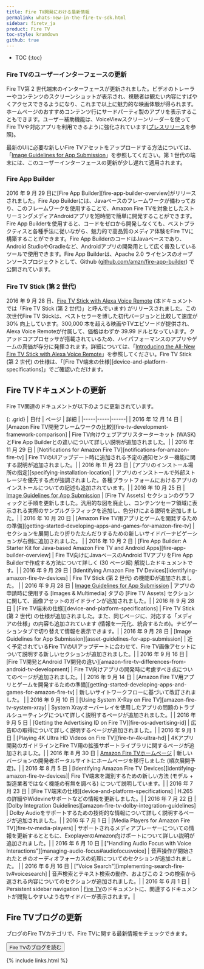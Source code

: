 ```yaml
---
title: Fire TV開発における最新情報
permalink: whats-new-in-the-fire-tv-sdk.html
sidebar: firetv_ja
product: Fire TV
toc-style: kramdown
github: true
---
```


* TOC
{:toc}

### Fire TVのユーザーインターフェースの更新

Fire TV第 2 世代端末のインターフェースが更新されました。ビデオのトレーラーやコンテンツのスクリーンショットが表示され、視聴者は観たい内容にすばやくアクセスできるようになり、これまで以上に魅力的な映画体験が得られます。ホームページのおすすめコンテンツ行にサードパーティ製のアプリを表示することもできます。ユーザー補助機能は、VoiceViewスクリーンリーダーを使ってFire TVや対応アプリを利用できるように強化されています([プレスリリース](http://phx.corporate-ir.net/phoenix.zhtml?c=176060&p=irol-newsArticle&ID=2206525)を参照)。

最新のUIに必要な新しいFire TVアセットをアップロードする方法については、「[Image Guidelines for App Submission](/solutions/devices/fire-tv/docs/asset-guidelines-for-app-submission#firetvassets)」を参照してください。第 1 世代の端末には、このユーザーインターフェースの更新が少し遅れて適用されます。

### Fire App Builder

2016 年 9 月 29 日に[Fire App Builder][fire-app-builder-overview]がリリースされました。Fire App Builderには、Javaベースのフレームワークが備わっており、このフレームワークを使用することで、Amazon Fire TVを対象としたストリーミングメディアAndroidアプリを短時間で簡単に開発することができます。Fire App Builderを使用すると、コードをゼロから開発しなくても、ベストプラクティスと各種手法に従いながら、魅力的で高品質のメディア体験をFire TVに構築することができます。Fire App BuilderのコードはJavaベースであり、Android StudioやGradleなど、Androidアプリの開発用として広く普及しているツールで使用できます。Fire App Builderは、Apache 2.0 ライセンスのオープンソースプロジェクトとして、Github ([github.com/amzn/fire-app-builder](github.com/amzn/fire-app-builder)) で公開されています。

### Fire TV Stick (第 2 世代)

2016 年 9 月 28 日、[Fire TV Stick with Alexa Voice Remote](https://www.amazon.com/dp/B00ZV9RDKK) (本ドキュメントでは「Fire TV Stick (第 2 世代)」と呼んでいます) がリリースされました。この次世代Fire TV Stickは、ベストセラーを博した初代バージョンと比較して速度が 30% 向上しています。300,000 本を超える映画やTVエピソードが提供され、Alexa Voice Remoteが付属して、価格はわずか 39.99 ドルとなっています。クアッドコアプロセッサが搭載されているため、ハイパフォーマンスのアプリやゲームの真価が存分に発揮されます。詳細については、「[Introducing the All-New Fire TV Stick with Alexa Voice Remote](https://developer.amazon.com/public/community/post/Tx1W8FCB4UA5KIB/Introducing-the-All-New-Fire-TV-Stick-with-Alexa-Voice-Remote)」を参照してください。Fire TV Stick (第 2 世代) の仕様は、「[Fire TV端末の仕様][device-and-platform-specifications]」でご確認いただけます。

## Fire TVドキュメントの更新

Fire TV関連のドキュメントが以下のように更新されています。

{: .grid}
| 日付 | ページ | 詳細 |
|-----|-----|------|
| 2016 年 12 月 14 日 | [Amazon Fire TV開発フレームワークの比較][fire-tv-development-framework-comparison] | Fire TV向けウェブアプリスターターキット (WASK) とFire App Builderとの違いについて詳しい説明が追加されました。|
| 2016 年 11 月 29 日 | [Notifications for Amazon Fire TV][notifications-for-amazon-fire-tv] | Fire TVのUIアップデート時に追加される予定の通知センター機能に関する説明が追加されました。|
| 2016 年 11 月 23 日 | [アプリのインストール場所の指定][specifying-installation-location] | アプリのインストールで外部ストレージを優先する点が強調されました。各種プラットフォームにおけるアプリのインストールについての記述も追加されています。|
| 2016 年 10 月 25 日 | [Image Guidelines for App Submission](/solutions/devices/fire-tv/docs/asset-guidelines-for-app-submission#firetvassets) | [Fire TV Assets] セクションのグラフィックと手順を更新しました。汎用的な図を廃止し、コンテンツセーフ領域に表示される実際のサンプルグラフィックを追加し、色分けによる説明を追加しました。|
| 2016 年 10 月 20 日 | [Amazon Fire TV用アプリとゲームを開発するための準備][getting-started-developing-apps-and-games-for-amazon-fire-tv]  | セクションを展開したり折りたたんだりするための新しいサイドバーナビゲーションが右側に追加されました。 |
| 2016 年 10 月 2 日 | [Fire App Builder: A Starter Kit for Java-based Amazon Fire TV and Android Apps][fire-app-builder-overview] | Fire TV向けにJavaベースのAndroid TVアプリをFire App Builderで作成する方法について詳しく (30 ページ超) 解説したドキュメントです。|
| 2016 年 9 月 29 日 | [Identifying Amazon Fire TV Devices][identifying-amazon-fire-tv-devices] | Fire TV Stick (第 2 世代) の機能IDが追加されました。 |
| 2016 年 9 月 28 日 | [Image Guidelines for App Submission](/solutions/devices/fire-tv/docs/asset-guidelines-for-app-submission#firetvassets) | アプリの申請時に使用する [Images & Multimedia] タブの [Fire TV Assets] セクションに関して、画像アセットのガイドラインが追加されました。|
| 2016 年 9 月 28 日 | [Fire TV端末の仕様][device-and-platform-specifications] | Fire TV Stick (第 2 世代) の仕様が追加されました。また、同じページに、対応する「メディアの仕様」の内容も追加されています (情報を一元化、統合するため)。ナビゲーションタブで切り替えて情報を表示できます。|
| 2016 年 9 月 28 日 | [Image Guidelines for App Submission][asset-guidelines-for-app-submission] | 近く予定されているFire TVのUIアップデートに合わせて、Fire TV画像アセットについて説明する新しいセクションが追加されました。|
| 2016 年 9 月 16 日 | [Fire TV開発とAndroid TV開発の違い][amazon-fire-tv-differences-from-android-tv-development] | Fire TV向けアプリの開発時に考慮すべき点についてのページが追加されました。|
| 2016 年 9 月 14 日 | [Amazon Fire TV用アプリとゲームを開発するための準備][getting-started-developing-apps-and-games-for-amazon-fire-tv] | 新しいサイトワークフローに基づいて改訂されました。 |
| 2016 年 9 月 10 日 | [Using System X-Ray on Fire TV][amazon-fire-tv-system-xray] | System Xrayオーバーレイを使用したアプリの問題のトラブルシューティングについて詳しく説明するページが追加されました。|
| 2016 年 9 月 5 日 | [Getting the Advertising ID on Fire TV][fire-os-advertising-id] | 広告IDの取得について詳しく説明するページが追加されました。|
| 2016 年 9 月 1 日 | [Playing 4K Ultra HD Videos on Fire TV][fire-tv-4k-ultra-hd] | 4Kアプリ開発のガイドラインとFire TV用の拡張サポートライブラリに関するページが追加されました。|
| 2016 年 8 月 30 日 | [Amazon Fire TVホームページ](/solutions/devices/fire-tv) | 新しいバージョンの開発者ポータルサイトにホームページを移行しました (順次展開予定)。|
| 2016 年 8 月 5 日 | [Identifying Amazon Fire TV Devices][identifying-amazon-fire-tv-devices]|  Fire TV端末を識別するための新しい方法 (モデル + 製造業者ではなく機能の有無を調べる) について説明しています。|
| 2016 年 7 月 23 日 | [Fire TV端末の仕様][device-and-platform-specifications] | H.265 の詳細やWidevineサポートなどの情報を更新しました。|
| 2016 年 7 月 22 日 | [Dolby Integration Guidelines][amazon-fire-tv-dolby-integration-guidelines] | Dolby Audioをサポートするための技術的な情報について詳しく説明するページが追加されました。|
| 2016 年 7 月 1 日 | [Media Players for Amazon Fire TV][fire-tv-media-players] | サポートされるメディアプレーヤーについての情報を更新するとともに、ExoplayerのAmazon向けポートについて詳しい説明が追加されました。|
| 2016 年 6 月 10 日 | ["Handling Audio Focus with Voice Interactions"][managing-audio-focus#audiofocusvoice] | 音声操作が開始されたときのオーディオフォーカスの処理についてのセクションが追加されました。 |
| 2016 年 6 月 16 日 | ["Voice Search"][implementing-search-fire-tv#voicesearch] | 音声検索とテキスト検索の動作、およびこの 2 つの検索から返される内容についてのセクションが追加されました。|
| 2016 年 6 月 1 日 | Persistent sidebar navigation | [Fire TV](/solutions/devices/fire-tv)のドキュメントに、関連するドキュメントが閲覧しやすいよう右サイドバーが表示されます。|


## Fire TVブログの更新

ブログのFire TVカテゴリで、Fire TVに関する最新情報をチェックできます。

<a href="https://developer.amazon.com/blogs/tag/Fire+TV"><button class="feedbackButton">Fire TVのブログを読む</button></a>


{% include links.html %}
